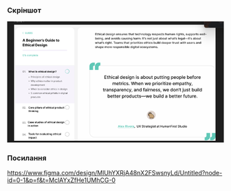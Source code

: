 ### Скріншот
![screenshot4.png](./screenshot4.png)
### Посилання
https://www.figma.com/design/MlUhYXRjA48nX2FSwsnyLd/Untitled?node-id=0-1&p=f&t=MclAYxZfHe1UMhCG-0
